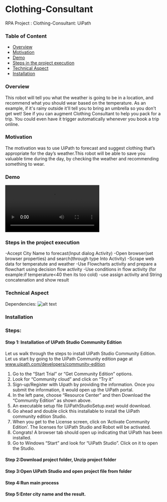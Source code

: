 # Clothing-Consultant
RPA Project : Clothing-Consultant: UiPath

### Table of Content
  * [Overview](#overview)
  * [Motivation](#motivation)
  * [Demo](#demo)
  * [Steps in the project execution](#Learning-Objective)
  * [Technical Aspect](#technical-aspect)
  * [Installation](#installation)
  

### Overview 
This robot will tell you what the weather is going to be in a location, and recommend what you should wear based on the temperature. As an example, if it's rainy outside it'll tell you to bring an umbrella so you don't get wet!
See if you can augment Clothing Consultant to help you pack for a trip. You could even have it trigger automatically whenever you book a trip online.
### Motivation
The motivation was to use UiPath to forecast and suggest clothing that’s appropriate for the day’s weather.This robot will be able to save you valuable time during the day, by checking the weather and recommending something to wear.
### Demo
![Watch the video](https://github.com/argadevidya/RPA-Project-Clothing-Consultant/blob/main/Clothing%20Consultant%20Demo%20Video.mp4)
### Steps in the project execution
-Accept City Name to forecast(Input dialog Activity)
-Open browser(set browser properties) and search(through type Into Activity)
-Scrape web data for temperatute and weather
-Use Flowcharts activity and prepare a flowchart using decision flow activity
-Use conditions in flow activity (for example:if temperature<40 then its too cold)
-use assign activity and String concatenation and show result
### Technical Aspect
Dependencies:
![alt text](https://github.com/argadevidya/RPA-Project-Clothing-Consultant/blob/main/dependencies.png)
### Installation
### Steps:
#### Step 1: Installation of UiPath Studio Community Edition
Let us walk through the steps to install UiPath Studio Community Edition. 
Let us start by going to the UiPath Community edition page at www.uipath.com/developers/community-edition
1.	Go to the “Start Trial” or “Get Community Edition” options. 
2.	Look for “Community cloud” and click on “Try it” 
3.	Sign-up/Register with Uipath by providing the information. Once you submit the information, it would open up the UiPath portal. 
4.	In the left pane, choose “Resource Center” and then Download the “Community Edition” as shown above.
5.	An executable setup file (UiPathStudioSetup.exe) would download.
6.	Go ahead and double click this installable to install the UiPath community edition Studio. 
7.	When you get to the License screen, click on ‘Activate Community Edition’. The licenses for UiPath Studio and Robot will be activated. 
8.	Congrats! A browser tab should open up indicating that UiPath has been installed. 
9.	Go to Windows “Start” and look for “UiPath Studio”. Click on it to open the Studio.
#### Step 2:Download project folder, Unzip project folder
#### Step 3:Open UiPath Studio and open project file from folder
#### Step 4:Run main process
#### Step 5:Enter city name and the result.
